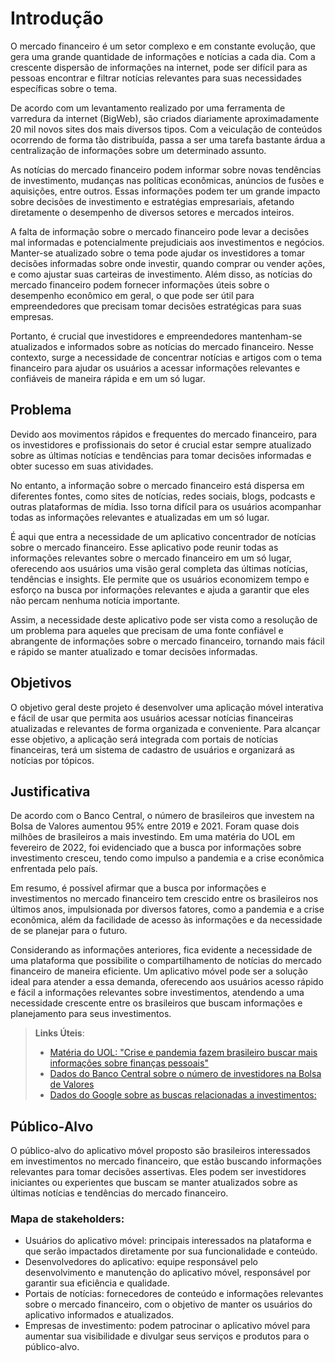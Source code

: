 # Introdução

O mercado financeiro é um setor complexo e em constante evolução, que gera uma grande quantidade de informações e notícias a cada dia. Com a crescente dispersão de informações na internet, pode ser difícil para as pessoas encontrar e filtrar notícias relevantes para suas necessidades específicas sobre o tema. 

De acordo com um levantamento realizado por uma ferramenta de varredura da internet (BigWeb), são criados diariamente aproximadamente 20 mil novos sites dos mais diversos tipos. Com a veiculação de conteúdos ocorrendo de forma tão distribuída, passa a ser uma tarefa bastante árdua a centralização de informações sobre um determinado assunto.

As notícias do mercado financeiro podem informar sobre novas tendências de investimento, mudanças nas políticas econômicas, anúncios de fusões e aquisições, entre outros. Essas informações podem ter um grande impacto sobre decisões de investimento e estratégias empresariais, afetando diretamente o desempenho de diversos setores e mercados inteiros.

A falta de informação sobre o mercado financeiro pode levar a decisões mal informadas e potencialmente prejudiciais aos investimentos e negócios. Manter-se atualizado sobre o tema pode ajudar os investidores a tomar decisões informadas sobre onde investir, quando comprar ou vender ações, e como ajustar suas carteiras de investimento. Além disso, as notícias do mercado financeiro podem fornecer informações úteis sobre o desempenho econômico em geral, o que pode ser útil para empreendedores que precisam tomar decisões estratégicas para suas empresas.

Portanto, é crucial que investidores e empreendedores mantenham-se atualizados e informados sobre as notícias do mercado financeiro. Nesse contexto, surge a necessidade de concentrar notícias e artigos com o tema financeiro para ajudar os usuários a acessar informações relevantes e confiáveis de maneira rápida e em um só lugar. 


## Problema

Devido aos movimentos rápidos e frequentes do mercado financeiro, para os investidores e profissionais do setor é crucial estar sempre atualizado sobre as últimas notícias e tendências para tomar decisões informadas e obter sucesso em suas atividades.

No entanto, a informação sobre o mercado financeiro está dispersa em diferentes fontes, como sites de notícias, redes sociais, blogs, podcasts e outras plataformas de mídia. Isso torna difícil para os usuários acompanhar todas as informações relevantes e atualizadas em um só lugar.

É aqui que entra a necessidade de um aplicativo concentrador de notícias sobre o mercado financeiro. Esse aplicativo pode reunir todas as informações relevantes sobre o mercado financeiro em um só lugar, oferecendo aos usuários uma visão geral completa das últimas notícias, tendências e insights. Ele permite que os usuários economizem tempo e esforço na busca por informações relevantes e ajuda a garantir que eles não percam nenhuma notícia importante.

Assim, a necessidade deste aplicativo pode ser vista como a resolução de um problema para aqueles que precisam de uma fonte confiável e abrangente de informações sobre o mercado financeiro, tornando mais fácil e rápido se manter atualizado e tomar decisões informadas.


## Objetivos

O objetivo geral deste projeto é desenvolver uma aplicação móvel  interativa e fácil de usar que permita aos usuários acessar notícias financeiras atualizadas e relevantes de forma organizada e conveniente. Para alcançar esse objetivo, a aplicação será integrada com portais de notícias financeiras, terá um sistema de cadastro de usuários e organizará as notícias por tópicos.


## Justificativa

De acordo com o Banco Central, o número de brasileiros que investem na Bolsa de Valores aumentou 95% entre 2019 e 2021. Foram quase dois milhões de brasileiros a mais investindo. Em uma matéria do UOL em fevereiro de 2022, foi evidenciado que a busca por informações sobre investimento cresceu, tendo como impulso a pandemia e a crise econômica enfrentada pelo país.

Em resumo, é possível afirmar que a busca por informações e investimentos no mercado financeiro tem crescido entre os brasileiros nos últimos anos, impulsionada por diversos fatores, como a pandemia e a crise econômica, além da facilidade de acesso às informações e da necessidade de se planejar para o futuro.

Considerando as informações anteriores, fica evidente a necessidade de uma plataforma que possibilite o compartilhamento de notícias do mercado financeiro de maneira eficiente. Um aplicativo móvel pode ser a solução ideal para atender a essa demanda, oferecendo aos usuários acesso rápido e fácil a informações relevantes sobre investimentos, atendendo a uma necessidade crescente entre os brasileiros que buscam informações e planejamento para seus investimentos.

> **Links Úteis**:
> - [Matéria do UOL: "Crise e pandemia fazem brasileiro buscar mais informações sobre finanças pessoais"](https://economia.uol.com.br/financas-pessoais/noticias/redacao/2022/02/28/financas-pessoais-investimentos-mercado-financeiro.htm)
> - [Dados do Banco Central sobre o número de investidores na Bolsa de Valores](https://www.bcb.gov.br/estatisticas/reporttxjuros)
> - [Dados do Google sobre as buscas relacionadas a investimentos: ](https://www.google.com.br/intl/pt-BR/2022/02/trends-investimento-brasil-2022/)


## Público-Alvo

O público-alvo do aplicativo móvel proposto são brasileiros interessados em investimentos no mercado financeiro, que estão buscando informações relevantes para tomar decisões assertivas. Eles podem ser investidores iniciantes ou experientes que buscam se manter atualizados sobre as últimas notícias e tendências do mercado financeiro. 

### Mapa de stakeholders:
- Usuários do aplicativo móvel: principais interessados na plataforma e que serão impactados diretamente por sua funcionalidade e conteúdo.
- Desenvolvedores do aplicativo: equipe responsável pelo desenvolvimento e manutenção do aplicativo móvel, responsável por garantir sua eficiência e qualidade.
- Portais de notícias: fornecedores de conteúdo e informações relevantes sobre o mercado financeiro, com o objetivo de manter os usuários do aplicativo informados e atualizados.
- Empresas de investimento: podem patrocinar o aplicativo móvel para aumentar sua visibilidade e divulgar seus serviços e produtos para o público-alvo.

